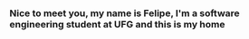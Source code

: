 ### Nice to meet you, my name is Felipe, I'm a software engineering student at UFG and this is my home

<div>
  <a href='https://github.com/Coto-nete'>

</div>

<div>
  
</div>
